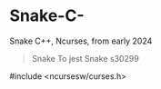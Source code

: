 # Snake-C-
Snake C++, Ncurses,
from early 2024
>Snake
To jest Snake
s30299
>


#include <ncursesw/curses.h>
